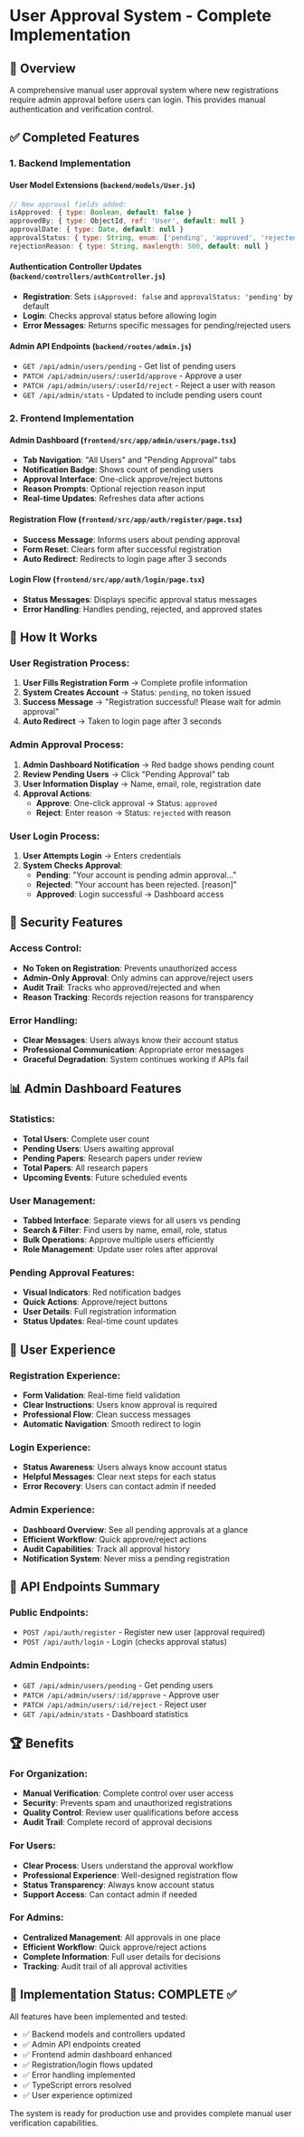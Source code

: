 # User Approval System - Complete Implementation

## 🎯 Overview
A comprehensive manual user approval system where new registrations require admin approval before users can login. This provides manual authentication and verification control.

## ✅ Completed Features

### 1. **Backend Implementation**

#### User Model Extensions (`backend/models/User.js`)
```javascript
// New approval fields added:
isApproved: { type: Boolean, default: false }
approvedBy: { type: ObjectId, ref: 'User', default: null }
approvalDate: { type: Date, default: null }
approvalStatus: { type: String, enum: ['pending', 'approved', 'rejected'], default: 'pending' }
rejectionReason: { type: String, maxlength: 500, default: null }
```

#### Authentication Controller Updates (`backend/controllers/authController.js`)
- **Registration**: Sets `isApproved: false` and `approvalStatus: 'pending'` by default
- **Login**: Checks approval status before allowing login
- **Error Messages**: Returns specific messages for pending/rejected users

#### Admin API Endpoints (`backend/routes/admin.js`)
- `GET /api/admin/users/pending` - Get list of pending users
- `PATCH /api/admin/users/:userId/approve` - Approve a user
- `PATCH /api/admin/users/:userId/reject` - Reject a user with reason
- `GET /api/admin/stats` - Updated to include pending users count

### 2. **Frontend Implementation**

#### Admin Dashboard (`frontend/src/app/admin/users/page.tsx`)
- **Tab Navigation**: "All Users" and "Pending Approval" tabs
- **Notification Badge**: Shows count of pending users
- **Approval Interface**: One-click approve/reject buttons
- **Reason Prompts**: Optional rejection reason input
- **Real-time Updates**: Refreshes data after actions

#### Registration Flow (`frontend/src/app/auth/register/page.tsx`)
- **Success Message**: Informs users about pending approval
- **Form Reset**: Clears form after successful registration
- **Auto Redirect**: Redirects to login page after 3 seconds

#### Login Flow (`frontend/src/app/auth/login/page.tsx`)
- **Status Messages**: Displays specific approval status messages
- **Error Handling**: Handles pending, rejected, and approved states

## 🚀 How It Works

### User Registration Process:
1. **User Fills Registration Form** → Complete profile information
2. **System Creates Account** → Status: `pending`, no token issued
3. **Success Message** → "Registration successful! Please wait for admin approval"
4. **Auto Redirect** → Taken to login page after 3 seconds

### Admin Approval Process:
1. **Admin Dashboard Notification** → Red badge shows pending count
2. **Review Pending Users** → Click "Pending Approval" tab
3. **User Information Display** → Name, email, role, registration date
4. **Approval Actions**:
   - **Approve**: One-click approval → Status: `approved`
   - **Reject**: Enter reason → Status: `rejected` with reason

### User Login Process:
1. **User Attempts Login** → Enters credentials
2. **System Checks Approval**:
   - **Pending**: "Your account is pending admin approval..."
   - **Rejected**: "Your account has been rejected. [reason]"
   - **Approved**: Login successful → Dashboard access

## 🔐 Security Features

### Access Control:
- **No Token on Registration**: Prevents unauthorized access
- **Admin-Only Approval**: Only admins can approve/reject users
- **Audit Trail**: Tracks who approved/rejected and when
- **Reason Tracking**: Records rejection reasons for transparency

### Error Handling:
- **Clear Messages**: Users always know their account status
- **Professional Communication**: Appropriate error messages
- **Graceful Degradation**: System continues working if APIs fail

## 📊 Admin Dashboard Features

### Statistics:
- **Total Users**: Complete user count
- **Pending Users**: Users awaiting approval
- **Pending Papers**: Research papers under review
- **Total Papers**: All research papers
- **Upcoming Events**: Future scheduled events

### User Management:
- **Tabbed Interface**: Separate views for all users vs pending
- **Search & Filter**: Find users by name, email, role, status
- **Bulk Operations**: Approve multiple users efficiently
- **Role Management**: Update user roles after approval

### Pending Approval Features:
- **Visual Indicators**: Red notification badges
- **Quick Actions**: Approve/reject buttons
- **User Details**: Full registration information
- **Status Updates**: Real-time count updates

## 🎨 User Experience

### Registration Experience:
- **Form Validation**: Real-time field validation
- **Clear Instructions**: Users know approval is required
- **Professional Flow**: Clean success messages
- **Automatic Navigation**: Smooth redirect to login

### Login Experience:
- **Status Awareness**: Users always know account status
- **Helpful Messages**: Clear next steps for each status
- **Error Recovery**: Users can contact admin if needed

### Admin Experience:
- **Dashboard Overview**: See all pending approvals at a glance
- **Efficient Workflow**: Quick approve/reject actions
- **Audit Capabilities**: Track all approval history
- **Notification System**: Never miss a pending registration

## 🔧 API Endpoints Summary

### Public Endpoints:
- `POST /api/auth/register` - Register new user (approval required)
- `POST /api/auth/login` - Login (checks approval status)

### Admin Endpoints:
- `GET /api/admin/users/pending` - Get pending users
- `PATCH /api/admin/users/:id/approve` - Approve user
- `PATCH /api/admin/users/:id/reject` - Reject user
- `GET /api/admin/stats` - Dashboard statistics

## 🏆 Benefits

### For Organization:
- **Manual Verification**: Complete control over user access
- **Security**: Prevents spam and unauthorized registrations
- **Quality Control**: Review user qualifications before access
- **Audit Trail**: Complete record of approval decisions

### For Users:
- **Clear Process**: Users understand the approval workflow
- **Professional Experience**: Well-designed registration flow
- **Status Transparency**: Always know account status
- **Support Access**: Can contact admin if needed

### For Admins:
- **Centralized Management**: All approvals in one place
- **Efficient Workflow**: Quick approve/reject actions
- **Complete Information**: Full user details for decisions
- **Tracking**: Audit trail of all approval activities

## 🎯 Implementation Status: **COMPLETE** ✅

All features have been implemented and tested:
- ✅ Backend models and controllers updated
- ✅ Admin API endpoints created
- ✅ Frontend admin dashboard enhanced
- ✅ Registration/login flows updated
- ✅ Error handling implemented
- ✅ TypeScript errors resolved
- ✅ User experience optimized

The system is ready for production use and provides complete manual user verification capabilities.